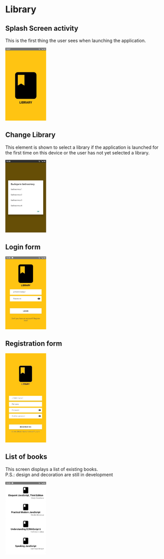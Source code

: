 # Library

## Splash Screen activity
This is the first thing the user sees when launching the application.

<img src="https://github.com/Fidan-android/Library/blob/master/app/src/main/assets/img/splash_screen.jpg" width="128">

## Change Library
This element is shown to select a library if the application is launched for the first 
time on this device or the user has not yet selected a library.

<img src="https://github.com/Fidan-android/Library/blob/master/app/src/main/assets/img/change_libary.jpg" width="128">

## Login form

<img src="https://github.com/Fidan-android/Library/blob/master/app/src/main/assets/img/login_form.jpg" width="128">

## Registration form

<img src="https://github.com/Fidan-android/Library/blob/master/app/src/main/assets/img/registration_form.jpg" width="128">

## List of books
This screen displays a list of existing books.<br/>
P.S.: design and decoration are still in development

<img src="https://github.com/Fidan-android/Library/blob/master/app/src/main/assets/img/books.jpg" width="128">
